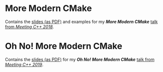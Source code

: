 # More Modern CMake
Contains the [slides (as PDF)](https://github.com/Bagira80/More-Modern-CMake/blob/master/MoreModernCMake.pdf) and examples for my ***More Modern CMake*** [talk from *Meeting C++ 2018*](https://www.youtube.com/watch?v=y7ndUhdQuU8).

# Oh No! More Modern CMake
Contains the [slides (as PDF)](https://github.com/Bagira80/More-Modern-CMake/blob/master/OhNoMoreModernCMake.pdf) for my ***Oh No! More Modern CMake*** [talk from *Meeting C++ 2019*](https://www.youtube.com/watch?v=y9kSr5enrSk).

